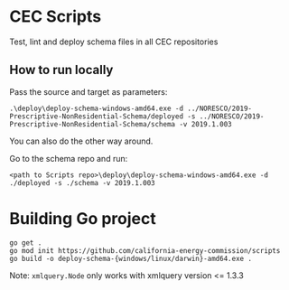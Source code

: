 # CEC Scripts

Test, lint and deploy schema files in all CEC repositories

## How to run locally

Pass the source and target as parameters:

```
.\deploy\deploy-schema-windows-amd64.exe -d ../NORESCO/2019-Prescriptive-NonResidential-Schema/deployed -s ../NORESCO/2019-Prescriptive-NonResidential-Schema/schema -v 2019.1.003
```

You can also do the other way around.

Go to the schema repo and run:

```
<path to Scripts repo>\deploy\deploy-schema-windows-amd64.exe -d ./deployed -s ./schema -v 2019.1.003
```

# Building Go project

```
go get .
go mod init https://github.com/california-energy-commission/scripts
go build -o deploy-schema-{windows/linux/darwin}-amd64.exe .
```

Note: `xmlquery.Node` only works with xmlquery version <= 1.3.3